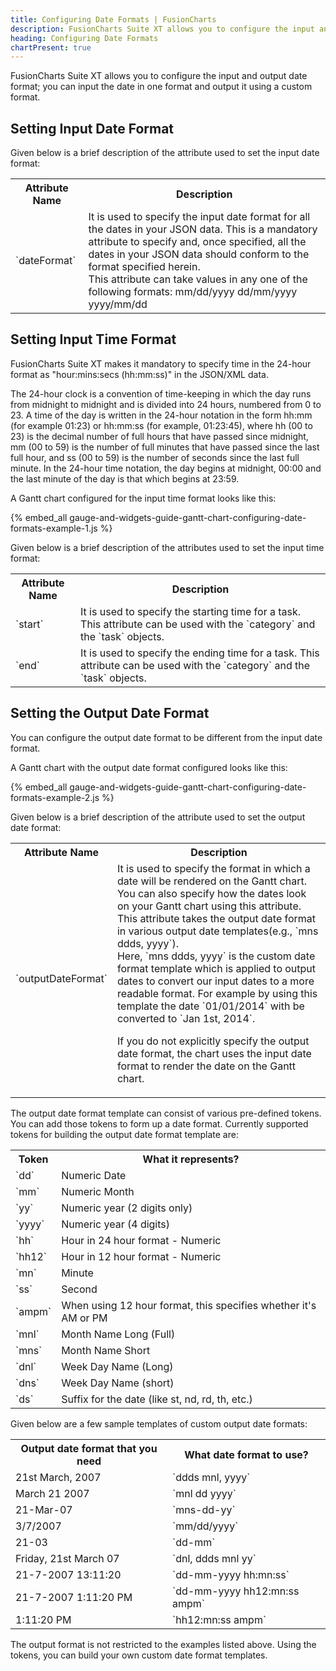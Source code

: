 ```yaml
---
title: Configuring Date Formats | FusionCharts
description: FusionCharts Suite XT allows you to configure the input and output date format; you can input the date in one format and output it using a custom format.
heading: Configuring Date Formats
chartPresent: true
---
```


FusionCharts Suite XT allows you to configure the input and output date format; you can input the date in one format and output it using a custom format.

## Setting Input Date Format

Given below is a brief description of the attribute used to set the input date format:

<table>
  <tr>
    <th>Attribute Name</th>
    <th>Description</th>
  </tr>
  <tr>
    <td>`dateFormat`</td>
    <td>It is used to specify the input date format for all the dates in your JSON data. This is a mandatory attribute to specify and, once specified, all the dates in your JSON data should conform to the format specified herein.<br/>
    This attribute can take values in any one of the following formats:
    mm/dd/yyyy
    dd/mm/yyyy
    yyyy/mm/dd</td>
  </tr>
</table>


## Setting Input Time Format

FusionCharts Suite XT makes it mandatory to specify time in the 24-hour format as "hour:mins:secs (hh:mm:ss)" in the JSON/XML data.

The 24-hour clock is a convention of time-keeping in which the day runs from midnight to midnight and is divided into 24 hours, numbered from 0 to 23. A time of the day is written in the 24-hour notation in the form hh:mm (for example 01:23) or hh:mm:ss (for example, 01:23:45), where hh (00 to 23) is the decimal number of full hours that have passed since midnight, mm (00 to 59) is the number of full minutes that have passed since the last full hour, and ss (00 to 59) is the number of seconds since the last full minute. In the 24-hour time notation, the day begins at midnight, 00:00 and the last minute of the day is that which begins at 23:59.

A Gantt chart configured for the input time format looks like this:

{% embed_all gauge-and-widgets-guide-gantt-chart-configuring-date-formats-example-1.js %}

Given below is a brief description of the attributes used to set the input time format:

<table>
  <tr>
    <th>Attribute Name</th>
    <th>Description</th>
  </tr>
  <tr>
    <td>`start`</td>
    <td>It is used to specify the starting time for a task. This attribute can be used with the `category` and the `task` objects.</td>
  </tr>
  <tr>
    <td>`end`</td>
    <td>It is used to specify the ending time for a task. This attribute can be used with the `category` and the `task` objects.</td>
  </tr>
</table>


## Setting the Output Date Format

You can configure the output date format to be different from the input date format.

A Gantt chart with the output date format configured looks like this:

{% embed_all gauge-and-widgets-guide-gantt-chart-configuring-date-formats-example-2.js %}

Given below is a brief description of the attribute used to set the output date format:

<table>
  <tr>
    <th>Attribute Name</th>
    <th>Description</th>
  </tr>
  <tr>
    <td>`outputDateFormat`</td>
    <td>It is used to specify the format in which a date will be rendered on the Gantt chart. You can also specify how the dates look on your Gantt chart using this attribute. This attribute takes the output date format in various output date templates(e.g., `mns ddds, yyyy`).<br/>
    Here, `mns ddds, yyyy` is the custom date format template which is applied to output dates to convert our input dates to a more readable format. For example by using this template the date `01/01/2014` with be converted to `Jan 1st, 2014`.

<p class="text-info"> If you do not explicitly specify the output date format, the chart uses the input date format to render the date on the Gantt chart.</p></td>
  </tr>
</table>


The output date format template can consist of various pre-defined tokens. You can add those tokens to form up a date format. Currently supported tokens for building the output date format template are:

<table>
  <tr>
    <th>Token</th>
    <th>What it represents?</th>
  </tr>
  <tr>
    <td>`dd`</td>
    <td>Numeric Date</td>
  </tr>
  <tr>
    <td>`mm`</td>
    <td>Numeric Month</td>
  </tr>
  <tr>
    <td>`yy`</td>
    <td>Numeric year (2 digits only) </td>
  </tr>
  <tr>
    <td>`yyyy`</td>
    <td>Numeric year (4 digits) </td>
  </tr>
  <tr>
    <td>`hh`</td>
    <td>Hour in 24 hour format - Numeric </td>
  </tr>
  <tr>
    <td>`hh12`</td>
    <td>Hour in 12 hour format - Numeric </td>
  </tr>
  <tr>
    <td>`mn`</td>
    <td>Minute</td>
  </tr>
  <tr>
    <td>`ss`</td>
    <td>Second</td>
  </tr>
  <tr>
    <td>`ampm`</td>
    <td>When using 12 hour format, this specifies whether it's AM or PM </td>
  </tr>
  <tr>
    <td>`mnl`</td>
    <td>Month Name Long (Full) </td>
  </tr>
  <tr>
    <td>`mns`</td>
    <td>Month Name Short </td>
  </tr>
  <tr>
    <td>`dnl`</td>
    <td>Week Day Name (Long) </td>
  </tr>
  <tr>
    <td>`dns`</td>
    <td>Week Day Name (short) </td>
  </tr>
  <tr>
    <td>`ds`</td>
    <td>Suffix for the date (like st, nd, rd, th, etc.) </td>
  </tr>
</table>


Given below are a few sample templates of custom output date formats:

<table>
  <tr>
    <th>Output date format that you need</th>
    <th>What date format to use? </th>
  </tr>
  <tr>
    <td>21st March, 2007</td>
    <td>`ddds mnl, yyyy`</td>
  </tr>
  <tr>
    <td>March 21 2007</td>
    <td>`mnl dd yyyy`</td>
  </tr>
  <tr>
    <td>21-Mar-07</td>
    <td>`mns-dd-yy`</td>
  </tr>
  <tr>
    <td>3/7/2007</td>
    <td>`mm/dd/yyyy`</td>
  </tr>
  <tr>
    <td>21-03</td>
    <td>`dd-mm`</td>
  </tr>
  <tr>
    <td>Friday, 21st March 07 </td>
    <td>`dnl, ddds mnl yy`</td>
  </tr>
  <tr>
    <td>21-7-2007 13:11:20 </td>
    <td>`dd-mm-yyyy hh:mn:ss`</td>
  </tr>
  <tr>
    <td>21-7-2007 1:11:20 PM</td>
    <td>`dd-mm-yyyy hh12:mn:ss ampm`</td>
  </tr>
  <tr>
    <td>1:11:20 PM</td>
    <td>`hh12:mn:ss ampm`</td>
  </tr>
</table>


<p class="text-info">The output format is not restricted to the examples listed above. Using the tokens, you can build your own custom date format templates.</p>